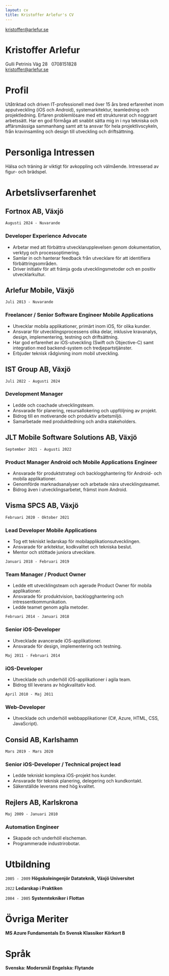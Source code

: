 ```yaml
---
layout: cv
title: Kristoffer Arlefur's CV
---
```


<div id="webaddress">
<a href="kristoffer@arlefur.se">kristoffer@arlefur.se</a>
</div>


# Kristoffer Arlefur
Gulli Petrinis Väg 28  
0708151828  
kristoffer@arlefur.se  

# Profil
  
Utåtriktad och driven IT-professionell med över 15 års bred erfarenhet inom apputveckling (iOS och Android), systemarkitektur, teamledning och projektledning. Erfaren problemlösare med ett strukturerat och noggrant arbetssätt. Har en god förmåga att snabbt sätta mig in i nya tekniska och affärsmässiga sammanhang samt att ta ansvar för hela projektlivscykeln, från kravinsamling och design till utveckling och driftsättning.

# Personliga Intressen
Hälsa och träning är viktigt för avkoppling och välmående. Intresserad av figur- och brädspel.

# Arbetslivserfarenhet

## Fortnox AB, Växjö

`Augusti 2024 - Nuvarande`
### Developer Experience Advocate
* Arbetar med att förbättra utvecklarupplevelsen genom dokumentation, verktyg och processoptimering.
* Samlar in och hanterar feedback från utvecklare för att identifiera förbättringsområden.
* Driver initiativ för att främja goda utvecklingsmetoder och en positiv utvecklarkultur.



## Arlefur Mobile, Växjö

`Juli 2013 - Nuvarande`
### Freelancer / Senior Software Engineer Mobile Applications 
* Utvecklar mobila applikationer, primärt inom iOS, för olika kunder.
* Ansvarar för utvecklingsprocessens olika delar, inklusive kravanalys, design, implementering, testning och driftsättning.
* Har god erfarenhet av iOS-utveckling (Swift och Objective-C) samt integration med backend-system och tredjepartstjänster.
* Erbjuder teknisk rådgivning inom mobil utveckling.

## IST Group AB, Växjö

`Juli 2022 - Augusti 2024`
### Development Manager
* Ledde och coachade utvecklingsteam.
* Ansvarade för planering, resursallokering och uppföljning av projekt.
* Bidrog till en motiverande och produktiv arbetsmiljö.
* Samarbetade med produktledning och andra stakeholders.


## JLT Mobile Software Solutions AB, Växjö

`September 2021 - Augusti 2022`
### Product Manager Android och Mobile Applications Engineer
* Ansvarade för produktstrategi och backlogghantering för Android- och mobila applikationer.
* Genomförde marknadsanalyser och arbetade nära utvecklingsteamet.
* Bidrog även i utvecklingsarbetet, främst inom Android.



## Visma SPCS AB, Växjö

`Februari 2020 - Oktober 2021`
### Lead Developer Mobile Applications 
* Tog ett tekniskt ledarskap för mobilapplikationsutvecklingen.
* Ansvarade för arkitektur, kodkvalitet och tekniska beslut.
* Mentor och stöttade juniora utvecklare.

`Januari 2018 - Februari 2019`
### Team Manager / Product Owner
* Ledde ett utvecklingsteam och agerade Product Owner för mobila applikationer.
* Ansvarade för produktvision, backlogghantering och intressentkommunikation.
* Ledde teamet genom agila metoder.

`Februari 2014 - Januari 2018`
### Senior iOS-Developer
* Utvecklade avancerade iOS-applikationer.
* Ansvarade för design, implementering och testning.


`Maj 2011 - Februari 2014`
### iOS-Developer

* Utvecklade och underhöll iOS-applikationer i agila team.
* Bidrog till leverans av högkvalitativ kod.


`April 2010 - Maj 2011`
### Web-Developer

* Utvecklade och underhöll webbapplikationer (C#, Azure, HTML, CSS, JavaScript).

## Consid AB, Karlshamn

`Mars 2019 - Mars 2020`
### Senior iOS-Developer / Technical project lead

* Ledde tekniskt komplexa iOS-projekt hos kunder.
* Ansvarade för teknisk planering, delegering och kundkontakt.
* Säkerställde leverans med hög kvalitet.


## Rejlers AB, Karlskrona

`Maj 2009 - Januari 2010`
### Automation Engineer

* Skapade och underhöll elscheman.
* Programmerade industrirobotar.

# Utbildning

`2005 - 2009`
__Högskoleingenjör Datateknik, Växjö Universitet__

`2022`
__Ledarskap i Praktiken__

`2004 - 2005`
__Systemtekniker i Flottan__

# Övriga Meriter

__MS Azure Fundamentals__
__En Svensk Klassiker__
__Körkort B__

# Språk

__Svenska: Modersmål__
__Engelska: Flytande__

